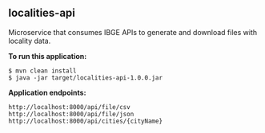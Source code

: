 ## localities-api
Microservice that consumes IBGE APIs to generate and download files with locality data.

**To run this application:** 

    $ mvn clean install
    $ java -jar target/localities-api-1.0.0.jar

**Application endpoints:** 

    http://localhost:8000/api/file/csv
    http://localhost:8000/api/file/json
    http://localhost:8000/api/cities/{cityName}
